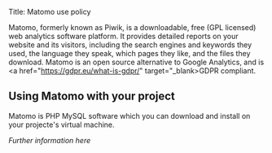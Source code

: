Title: Matomo use policy

Matomo, formerly known as Piwik, is a downloadable, free (GPL licensed) web analytics software platform. It provides detailed reports on your website and its visitors, including the search engines and keywords they used, the language they speak, which pages they like, and the files they download. Matomo is an open source alternative to Google Analytics, and is <a href="https://gdpr.eu/what-is-gdpr/" target="_blank>GDPR</a> compliant. 
  
## Using Matomo with your project

Matomo is PHP MySQL software which you can download and install on your projecte's virtual machine.

_Further information here_
